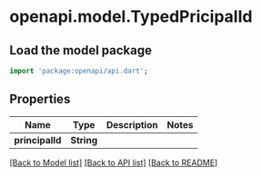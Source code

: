# openapi.model.TypedPricipalId

## Load the model package

```dart
import 'package:openapi/api.dart';
```

## Properties

| Name            | Type       | Description | Notes |
| --------------- | ---------- | ----------- | ----- |
| **principalId** | **String** |             |

[[Back to Model list]](../README.md#documentation-for-models) [[Back to API list]](../README.md#documentation-for-api-endpoints) [[Back to README]](../README.md)
